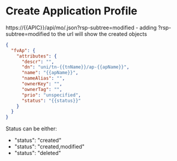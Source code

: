 # Create Application Profile

https://{{APIC}}/api/mo/.json?rsp-subtree=modified - adding ?rsp-subtree=modified to the url will show the created objects

``` json
{
  "fvAp": {
    "attributes": {
      "descr": "",
      "dn": "uni/tn-{{tnName}}/ap-{{apName}}",
      "name": "{{apName}}",
      "nameAlias": "",
      "ownerKey": "",
      "ownerTag": "",
      "prio": "unspecified",
      "status": "{{status}}"
    }
  }
}
```

Status can be either:
* "status": "created"
* "status": "created,modified"
* "status": "deleted"
